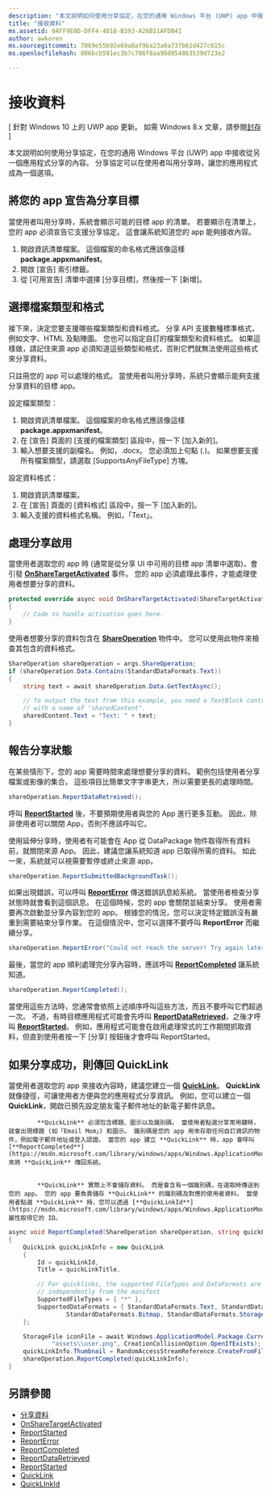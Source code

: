 ```yaml
---
description: "本文說明如何使用分享協定，在您的通用 Windows 平台 (UWP) app 中接收從另一個應用程式分享的內容。 分享協定可以在使用者叫用分享時，讓您的應用程式成為一個選項。"
title: "接收資料"
ms.assetid: 0AFF9E0D-DFF4-4018-B393-A26B11AFDB41
author: awkoren
ms.sourcegitcommit: 7069e55b92e69a0af9ba23a0a737b61d427c615c
ms.openlocfilehash: 806bcb591ec3b7c786f8aa98d854863539d723e2

---
```


# 接收資料

\[ 針對 Windows 10 上的 UWP app 更新。 如需 Windows 8.x 文章，請參閱[封存](http://go.microsoft.com/fwlink/p/?linkid=619132) \]


本文說明如何使用分享協定，在您的通用 Windows 平台 (UWP) app 中接收從另一個應用程式分享的內容。 分享協定可以在使用者叫用分享時，讓您的應用程式成為一個選項。

## 將您的 app 宣告為分享目標

當使用者叫用分享時，系統會顯示可能的目標 app 的清單。 若要顯示在清單上，您的 app 必須宣告它支援分享協定。 這會讓系統知道您的 app 能夠接收內容。

1.  開啟資訊清單檔案。 這個檔案的命名格式應該像這樣 **package.appxmanifest**。
2.  開啟 \[宣告\] 索引標籤。
3.  從 \[可用宣告\] 清單中選擇 \[分享目標\]，然後按一下 \[新增\]。

## 選擇檔案類型和格式

接下來，決定您要支援哪些檔案類型和資料格式。 分享 API 支援數種標準格式，例如文字、HTML 及點陣圖。 您也可以指定自訂的檔案類型和資料格式。 如果這樣做，請記住來源 app 必須知道這些類型和格式，否則它們就無法使用這些格式來分享資料。

只註冊您的 app 可以處理的格式。 當使用者叫用分享時，系統只會顯示能夠支援分享資料的目標 app。

設定檔案類型：

1.  開啟資訊清單檔案。 這個檔案的命名格式應該像這樣 **package.appxmanifest**。
2.  在 \[宣告\] 頁面的 \[支援的檔案類型\] 區段中，按一下 \[加入新的\]。
3.  輸入想要支援的副檔名。 例如，.docx。 您必須加上句點 (.)。 如果想要支援所有檔案類型，請選取 \[SupportsAnyFileType\] 方塊。

設定資料格式：

1.  開啟資訊清單檔案。
2.  在 \[宣告\] 頁面的 \[資料格式\] 區段中，按一下 \[加入新的\]。
3.  輸入支援的資料格式名稱。 例如，「Text」。

## 處理分享啟用

當使用者選取您的 app 時 (通常是從分享 UI 中可用的目標 app 清單中選取)，會引發 [**OnShareTargetActivated**](https://msdn.microsoft.com/library/windows/apps/Windows.UI.Xaml.Application.OnShareTargetActivated(Windows.ApplicationModel.Activation.ShareTargetActivatedEventArgs)) 事件。 您的 app 必須處理此事件，才能處理使用者想要分享的資料。

<!-- For some reason, the snippets in this file are all inline in the WDCML topic. Suggest moving to VS project with rest of snippets. -->
```cs
protected override async void OnShareTargetActivated(ShareTargetActivatedEventArgs args)
{
    // Code to handle activation goes here. 
} 
```

使用者想要分享的資料包含在 [**ShareOperation**](https://msdn.microsoft.com/library/windows/apps/Windows.ApplicationModel.DataTransfer.ShareTarget.ShareOperation) 物件中。 您可以使用此物件來檢查其包含的資料格式。

```cs
ShareOperation shareOperation = args.ShareOperation;
if (shareOperation.Data.Contains(StandardDataFormats.Text))
{
    string text = await shareOperation.Data.GetTextAsync();

    // To output the text from this example, you need a TextBlock control
    // with a name of "sharedContent".
    sharedContent.Text = "Text: " + text;
} 
```

## 報告分享狀態

在某些情形下，您的 app 需要時間來處理想要分享的資料。 範例包括使用者分享檔案或影像的集合。 這些項目比簡單文字字串更大，所以需要更長的處理時間。

```cs
shareOperation.ReportDataRetreived(); 
```

呼叫 [**ReportStarted**](https://msdn.microsoft.com/library/windows/apps/Windows.ApplicationModel.DataTransfer.ShareTarget.ShareOperation.ReportStarted) 後，不要預期使用者與您的 App 進行更多互動。 因此，除非使用者可以關閉 App，否則不應該呼叫它。

使用延伸分享時，使用者有可能會在 App 從 DataPackage 物件取得所有資料前，就關閉來源 App。 因此，建議您讓系統知道 app 已取得所需的資料。 如此一來，系統就可以視需要暫停或終止來源 app。

```cs
shareOperation.ReportSubmittedBackgroundTask(); 
```

如果出現錯誤，可以呼叫 [**ReportError**](https://msdn.microsoft.com/library/windows/apps/Windows.ApplicationModel.DataTransfer.ShareTarget.ShareOperation.ReportError(System.String)) 傳送錯誤訊息給系統。 當使用者檢查分享狀態時就會看到這個訊息。 在這個時候，您的 app 會關閉並結束分享。 使用者需要再次啟動並分享內容到您的 app。 根據您的情況，您可以決定特定錯誤沒有嚴重到需要結束分享作業。 在這個情況中，您可以選擇不要呼叫 **ReportError** 而繼續分享。

```cs
shareOperation.ReportError("Could not reach the server! Try again later."); 
```

最後，當您的 app 順利處理完分享內容時，應該呼叫 [**ReportCompleted**](https://msdn.microsoft.com/library/windows/apps/Windows.ApplicationModel.DataTransfer.ShareTarget.ShareOperation.ReportCompleted) 讓系統知道。

```cs
shareOperation.ReportCompleted();
```

當使用這些方法時，您通常會依照上述順序呼叫這些方法，而且不要呼叫它們超過一次。 不過，有時目標應用程式可能會先呼叫 [**ReportDataRetrieved**](https://msdn.microsoft.com/library/windows/apps/Windows.ApplicationModel.DataTransfer.ShareTarget.ShareOperation.ReportDataRetrieved)，之後才呼叫 [**ReportStarted**](https://msdn.microsoft.com/library/windows/apps/Windows.ApplicationModel.DataTransfer.ShareTarget.ShareOperation.ReportStarted)。 例如，應用程式可能會在啟用處理常式的工作期間抓取資料，但直到使用者按一下 \[分享\] 按鈕後才會呼叫 ReportStarted。

## 如果分享成功，則傳回 QuickLink

當使用者選取您的 app 來接收內容時，建議您建立一個 [**QuickLink**](https://msdn.microsoft.com/library/windows/apps/Windows.ApplicationModel.DataTransfer.ShareTarget.QuickLink)。 
            **QuickLink** 就像捷徑，可讓使用者方便與您的應用程式分享資訊。 例如，您可以建立一個 **QuickLink**，開啟已預先設定朋友電子郵件地址的新電子郵件訊息。


            **QuickLink** 必須包含標題、圖示以及識別碼。 當使用者點選分享常用鍵時，就會出現標題 (如「Email Mom」) 和圖示。 識別碼是您的 app 用來存取任何自訂資訊的物件，例如電子郵件地址或登入認證。 當您的 app 建立 **QuickLink** 時，app 會呼叫 [**ReportCompleted**](https://msdn.microsoft.com/library/windows/apps/Windows.ApplicationModel.DataTransfer.ShareTarget.ShareOperation.ReportCompleted) 來將 **QuickLink** 傳回系統。


            **QuickLink** 實際上不會儲存資料。 而是會含有一個識別碼，在選取時傳送到您的 app。 您的 app 要負責儲存 **QuickLink** 的識別碼及對應的使用者資料。 當使用者點選 **QuickLink** 時，您可以透過 [**QuickLinkId**](https://msdn.microsoft.com/library/windows/apps/Windows.ApplicationModel.DataTransfer.ShareTarget.ShareOperation.QuickLinkId) 屬性取得它的 ID。

```cs
async void ReportCompleted(ShareOperation shareOperation, string quickLinkId, string quickLinkTitle)
{
    QuickLink quickLinkInfo = new QuickLink
    {
        Id = quickLinkId,
        Title = quickLinkTitle,

        // For quicklinks, the supported FileTypes and DataFormats are set 
        // independently from the manifest
        SupportedFileTypes = { "*" },
        SupportedDataFormats = { StandardDataFormats.Text, StandardDataFormats.Uri, 
                StandardDataFormats.Bitmap, StandardDataFormats.StorageItems }
    };

    StorageFile iconFile = await Windows.ApplicationModel.Package.Current.InstalledLocation.CreateFileAsync(
            "assets\\user.png", CreationCollisionOption.OpenIfExists);
    quickLinkInfo.Thumbnail = RandomAccessStreamReference.CreateFromFile(iconFile);
    shareOperation.ReportCompleted(quickLinkInfo);
}
```

## 另請參閱 

* [分享資料](share-data.md)
* [OnShareTargetActivated](https://msdn.microsoft.com/library/windows/apps/windows.ui.xaml.application.onsharetargetactivated.aspx)
* [ReportStarted](https://msdn.microsoft.com/library/windows/apps/windows.applicationmodel.datatransfer.sharetarget.shareoperation.reportstarted.aspx)
* [ReportError](https://msdn.microsoft.com/library/windows/apps/windows.applicationmodel.datatransfer.sharetarget.shareoperation.reporterror.aspx)
* [ReportCompleted](https://msdn.microsoft.com/library/windows/apps/windows.applicationmodel.datatransfer.sharetarget.shareoperation.reportcompleted.aspx)
* [ReportDataRetrieved](https://msdn.microsoft.com/library/windows/apps/windows.applicationmodel.datatransfer.sharetarget.shareoperation.reportdataretrieved.aspx)
* [ReportStarted](https://msdn.microsoft.com/library/windows/apps/windows.applicationmodel.datatransfer.sharetarget.shareoperation.reportstarted.aspx)
* [QuickLink](https://msdn.microsoft.com/library/windows/apps/windows.applicationmodel.datatransfer.sharetarget.quicklink.aspx)
* [QuickLInkId](https://msdn.microsoft.com/library/windows/apps/windows.applicationmodel.datatransfer.sharetarget.quicklink.id.aspx)


<!--HONumber=Jun16_HO5-->


